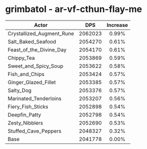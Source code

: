 # grimbatol - ar-vf-cthun-flay-me
| Actor | DPS | Increase |
|---|:---:|:---:|
|Crystallized_Augment_Rune|2062023|0.99%|
|Salt_Baked_Seafood|2054270|0.61%|
|Feast_of_the_Divine_Day|2054170|0.61%|
|Chippy_Tea|2053869|0.59%|
|Sweet_and_Spicy_Soup|2053622|0.58%|
|Fish_and_Chips|2053424|0.57%|
|Ginger_Glazed_Fillet|2053385|0.57%|
|Salty_Dog|2053376|0.57%|
|Marinated_Tenderloins|2053207|0.56%|
|Fiery_Fish_Sticks|2052898|0.54%|
|Deepfin_Patty|2052798|0.54%|
|Zesty_Nibblers|2052690|0.53%|
|Stuffed_Cave_Peppers|2048327|0.32%|
|Base|2041778|0.00%|
